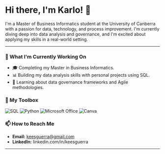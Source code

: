 # Hi there, I'm Karlo! 👋

I'm a Master of Business Informatics student at the University of Canberra with a passion for data, technology, and process improvement. I'm currently diving deep into data analysis and governance, and I'm excited about applying my skills in a real-world setting.

---

### 🔧 What I'm Currently Working On

* 🎓 Completing my Master in Business Informatics.
* 📊 Building my data analysis skills with personal projects using SQL.
* 🌱 Learning about data governance frameworks and Agile methodologies.

### 🧰 My Toolbox

![SQL](https://img.shields.io/badge/SQL-025E8C?style=for-the-badge&logo=postgresql&logoColor=white)
![Python](https://img.shields.io/badge/Python-3776AB?style=for-the-badge&logo=python&logoColor=white)
![Microsoft Office](https://img.shields.io/badge/Microsoft_Office-D83B01?style=for-the-badge&logo=microsoft-office&logoColor=white)
![Canva](https://img.shields.io/badge/Canva-00C4CC?style=for-the-badge&logo=canva&logoColor=white)

### 📫 How to Reach Me

* **Email:** keesguerra@gmail.com
* **LinkedIn:** linkedin.com/in/keesguerra

---
